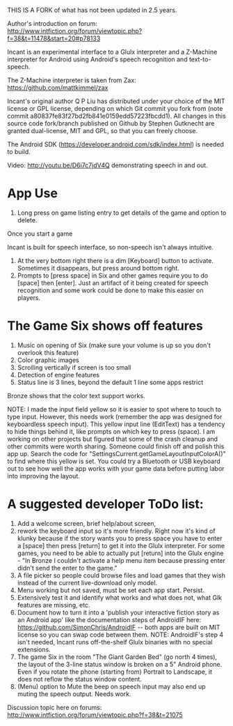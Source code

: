 THIS IS A FORK of what has not been updated in 2.5 years.

Author's introduction on forum: http://www.intfiction.org/forum/viewtopic.php?f=38&t=11478&start=20#p78133

Incant is an experimental interface to a Glulx interpreter and a Z-Machine interpreter for Android using Android's speech recognition and text-to-speech.

The Z-Machine interpreter is taken from Zax: https://github.com/mattkimmel/zax

Incant's original author Q P Liu has distributed under your choice of the MIT license or GPL license, depending on which Git commit you fork from (note commit a80837fe83f27bd2fb841e0159edd57223fbcdd1).
All changes in this source code fork/branch published on Github by Stephen Gutknecht are granted dual-license, MIT and GPL, so that you can freely choose.

The Android SDK (https://developer.android.com/sdk/index.html) is needed to build.


Video: http://youtu.be/D6i7c7jdV4Q demonstrating speech in and out.



App Use
===========
1. Long press on game listing entry to get details of the game and option to delete.


Once you start a game

Incant is built for speech interface, so non-speech isn't always intuitive.

1. At the very bottom right there is a dim [Keyboard] button to activate. Sometimes it disappears, but press around bottom right.
2. Prompts to [press space] in Six and other games require you to do [space] then [enter]. Just an artifact of it being created for speech recognition and some work could be done to make this easier on players.


The Game Six shows off features
=====================================
1. Music on opening of Six (make sure your volume is up so you don't overlook this feature)
2. Color graphic images
3. Scrolling vertically if screen is too small
4. Detection of engine features
5. Status line is 3 lines, beyond the default 1 line some apps restrict

Bronze shows that the color text support works.

NOTE:
I made the input field yellow so it is easier to spot where to touch to type input. However, this needs work (remember the app was designed for keyboardless speech input).
This yellow input line (EditText) has a tendency to hide things behind it, like prompts on which key to press (space).
I am working on other projects but figured that some of the crash cleanup and other commits were worth sharing. Someone could finish off and polish this app up.
Search the code for "SettingsCurrent.getGameLayoutInputColorA()" to find where this yellow is set.
You could try a Bluetooth or USB keyboard out to see how well the app works with your game data before putting labor into improving the layout.



A suggested developer ToDo list:
==================================
1. Add a welcome screen, brief help/about screen,
2. rework the keyboard input so it's more friendly. Right now it's kind of klunky because if the story wants you to press space you have to enter a [space] then press [return] to get it into the Glulx interpreter.  For some games, you need to be able to actually put [return] into the Glulx engine - "In Bronze I couldn't activate a help menu item because pressing enter didn't send the enter to the game."
3. A file picker so people could browse files and load games that they wish instead of the current live-download only model.
4. Menu working but not saved, must be set each app start. Persist.
5. Extensively test it and identify what works and what does not, what Glk features are missing, etc.
6. Document how to turn it into a 'publish your interactive fiction story as an Android app' like the documentation steps of AndroidIF here: https://github.com/SimonChris/AndroidIF -- both apps are built on MIT license so you can swap code between them.  NOTE: AndroidIF's step 4 isn't needed, Incant runs off-the-shelf Glulx binaries with no special extensions.
7. The game Six in the room "The Giant Garden Bed" (go north 4 times), the layout of the 3-line status window is broken on a 5" Android phone. Even if you rotate the phone (starting from) Portrait to Landscape, it does not reflow the status window content.
8. (Menu) option to Mute the beep on speech input may also end up muting the speech output. Needs work.

Discussion topic here on forums: http://www.intfiction.org/forum/viewtopic.php?f=38&t=21075
